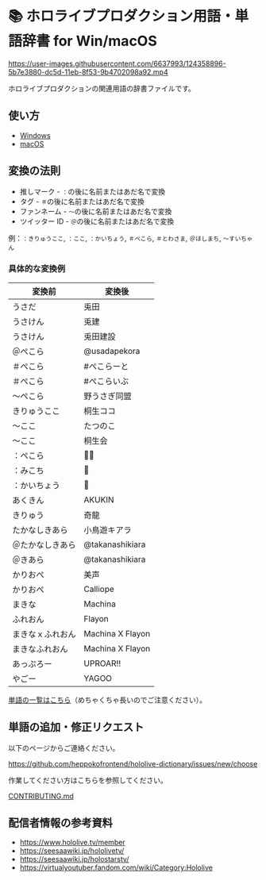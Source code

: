 # 📚 ホロライブプロダクション用語・単語辞書 for Win/macOS

https://user-images.githubusercontent.com/6637993/124358896-5b7e3880-dc5d-11eb-8f53-9b4702098a92.mp4

ホロライブプロダクションの関連用語の辞書ファイルです。

## 使い方

- [Windows](WINDOWS.md)
- [macOS](MACOS.md)

## 変換の法則

- 推しマーク - `：`の後に名前またはあだ名で変換
- タグ - `＃`の後に名前またはあだ名で変換
- ファンネーム - `〜`の後に名前またはあだ名で変換
- ツイッター ID - `＠`の後に名前またはあだ名で変換

例：`：きりゅうここ`, `：ここ`, `：かいちょう`, `＃ぺこら`, `＃とわさま`, `＠ほしまち`, `〜すいちゃん`

### 具体的な変換例

| 変換前           | 変換後           |
| ---------------- | ---------------- |
| うさだ           | 兎田             |
| うさけん         | 兎建             |
| うさけん         | 兎田建設         |
| ＠ぺこら         | @usadapekora     |
| ＃ぺこら         | #ぺこらーと      |
| ＃ぺこら         | #ぺこらいぶ      |
| 〜ぺこら         | 野うさぎ同盟     |
| きりゅうここ     | 桐生ココ         |
| 〜ここ           | たつのこ         |
| 〜ここ           | 桐生会           |
| ：ぺこら         | 👯‍♀️‍️             |
| ：みこち         | 🌸               |
| ：かいちょう     | 🐉               |
| あくきん         | AKUKIN           |
| きりゅう         | 奇龍             |
| たかなしきあら   | 小鳥遊キアラ     |
| ＠たかなしきあら | @takanashikiara  |
| ＠きあら         | @takanashikiara  |
| かりおぺ         | 美声             |
| かりおぺ         | Calliope         |
| まきな           | Machina          |
| ふれおん         | Flayon           |
| まきなｘふれおん | Machina X Flayon |
| まきなふれおん   | Machina X Flayon |
| あっぷろー       | UPROAR‼︎         |
| やごー           | YAGOO            |

[単語の一覧はこちら](./WORD_LIST.md)（めちゃくちゃ長いのでご注意ください）。

## 単語の追加・修正リクエスト

以下のページからご連絡ください。

<https://github.com/heppokofrontend/hololive-dictionary/issues/new/choose>

作業してください方はこちらを参照してください。

[CONTRIBUTING.md](./CONTRIBUTING.md)

## 配信者情報の参考資料

- https://www.hololive.tv/member
- https://seesaawiki.jp/hololivetv/
- https://seesaawiki.jp/holostarstv/
- https://virtualyoutuber.fandom.com/wiki/Category:Hololive

